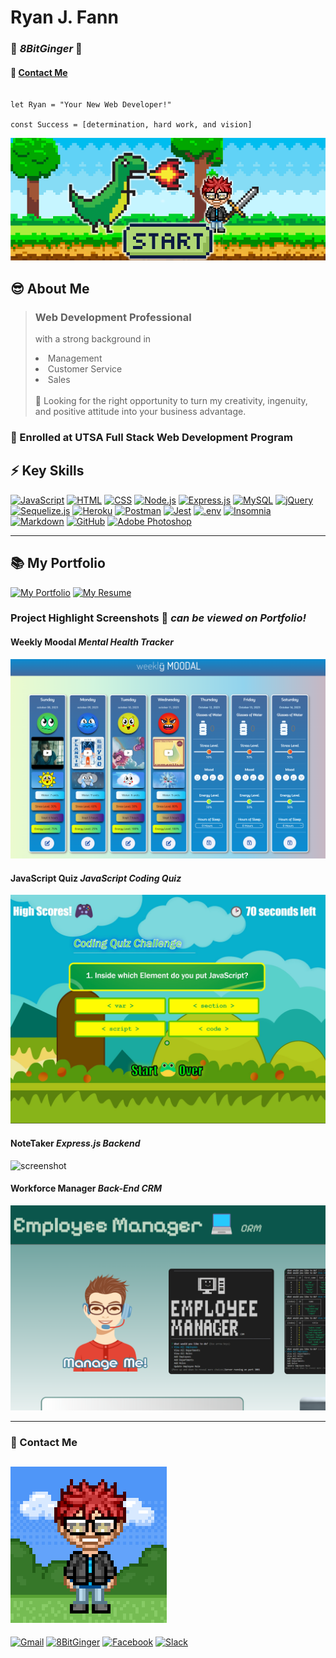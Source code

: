 
# Ryan J. Fann 
### 👾 ***8BitGinger*** 🦰
#### 📱 [Contact Me](#contact) 
```

let Ryan = "Your New Web Developer!"

const Success = [determination, hard work, and vision]

```
![Banner](./8bit-header.png)

## 😎 About Me 
> ### Web Development Professional 
>with a strong background in
> 
> <li>Management</li>
> <li>Customer Service</li>
> <li>Sales</li>
> <br>
>  💬 Looking for the right opportunity to turn my creativity, ingenuity, and positive attitude into your business advantage. 

### 🌱 Enrolled at UTSA Full Stack Web Development Program 





## ⚡ Key Skills 
[![JavaScript](https://img.shields.io/badge/JavaScript-F7DF1E?style=for-the-badge&logo=javascript&logoColor=black)]()
[![HTML](https://img.shields.io/badge/HTML5-E34F26?style=for-the-badge&logo=html5&logoColor=white)]()
[![CSS](https://img.shields.io/badge/CSS-239120?&style=for-the-badge&logo=css3&logoColor=white)]()
[![Node.js](https://img.shields.io/badge/Node.js-43853D?style=for-the-badge&logo=node.js&logoColor=white)]()
[![Express.js](https://img.shields.io/badge/Express-000000.svg?style=for-the-badge&logo=Express&logoColor=white)]()
[![MySQL](https://img.shields.io/badge/MySQL-00000F?style=for-the-badge&logo=mysql&logoColor=white)]()
[![jQuery](https://img.shields.io/badge/jQuery-0769AD.svg?style=for-the-badge&logo=jQuery&logoColor=white)]()
[![Sequelize.js](https://img.shields.io/badge/sequelize-323330?style=for-the-badge&logo=sequelize&logoColor=blue)]()
[![Heroku](https://img.shields.io/badge/Heroku-430098?style=for-the-badge&logo=heroku&logoColor=white)]()
[![Postman](https://img.shields.io/badge/Postman-FF6C37.svg?style=for-the-badge&logo=Postman&logoColor=white)]()
[![Jest](https://img.shields.io/badge/Jest-323330?style=for-the-badge&logo=Jest&logoColor=white)]()
[![.env](https://img.shields.io/badge/.ENV-ECD53F.svg?style=for-the-badge&logo=dotenv&logoColor=black)]()
[![Insomnia](https://img.shields.io/badge/Insomnia-4000BF.svg?style=for-the-badge&logo=Insomnia&logoColor=white)]()
[![Markdown](https://img.shields.io/badge/Markdown-000000?style=for-the-badge&logo=markdown&logoColor=white)]()
[![GitHub](https://img.shields.io/badge/GitHub-181717.svg?style=for-the-badge&logo=GitHub&logoColor=white)]()
[![Adobe Photoshop](https://img.shields.io/badge/Adobe%20Photoshop-31A8FF.svg?style=for-the-badge&logo=Adobe-Photoshop&logoColor=white)]()



---

## 📚 My Portfolio 
[![My Portfolio](https://img.shields.io/static/v1?label=My&message=Portfolio&color=31a8ff&style=for-the-badge)](https://8bitginger.github.io/studentPortfolio/)
[![My Resume](https://img.shields.io/static/v1?label=My&message=Resume&color=green&style=for-the-badge)](https://8bitginger.github.io/resume/)

###  Project Highlight Screenshots 🔭 ***can be viewed on Portfolio!*** 
#### Weekly Moodal  ***Mental Health Tracker***
![screenshot](./screenshots/screenshot-new.png)
#### JavaScript Quiz  ***JavaScript Coding Quiz***
![screenshot](./screenshots/javaquizScreenshot.jpg)
#### NoteTaker  ***Express.js Backend***
![screenshot](./screenshots/noteTaker-Screenshot.png)
#### Workforce Manager  ***Back-End CRM***
![screenshot](./screenshots/crm-Screenshot.png)

---

<a id="contact"></a>

### 📱 Contact Me 
![screenshot](./8bit-avatar.png)
---
[![Gmail](https://img.shields.io/badge/Gmail-EA4335.svg?style=for-the-badge&logo=Gmail&logoColor=white)](mailto:ryan.fann@gmail.com)
[![8BitGinger](https://img.shields.io/badge/GitHub-181717.svg?style=for-the-badge&logo=GitHub&logoColor=white)](https://github.com/8BitGinger)
[![Facebook](https://img.shields.io/badge/Facebook-0866FF.svg?style=for-the-badge&logo=Facebook&logoColor=white)](https://facebook.com/ryanfann)
[![Slack](https://img.shields.io/badge/Slack-4A154B.svg?style=for-the-badge&logo=Slack&logoColor=white)](https://utsavirtfsfpt-gvi3942.slack.com/team/U05MCKH85D4)

